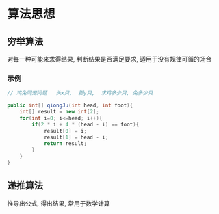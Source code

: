 # 算法思想

## 穷举算法

对每一种可能来求得结果,  判断结果是否满足要求, 适用于没有规律可循的场合

### 示例

```java
// 鸡兔同笼问题   头x只,  脚y只,  求鸡多少只, 兔多少只

public int[] qiongJu(int head, int foot){
    int[] result = new int[2];
    for(int i=0; i<=head; i++){
        if(2 * i + 4 * (head - i) == foot){
            result[0] = i;
            result[1] = head - i;
            return result;
        }
    }
}

```

## 递推算法

推导出公式, 得出结果,  常用于数学计算

